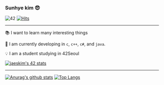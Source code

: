 ### Sunhye kim 😎

![42](https://badgen.net/badge/Born2Code/sunhkim/F5DF4D?cache=86400&icon=https://meta.intra.42.fr/assets/42_logo-7dfc9110a5319a308863b96bda33cea995046d1731cebb735e41b16255106c12.svg) [![Hits](https://hits.seeyoufarm.com/api/count/incr/badge.svg?url=https%3A%2F%2Fgithub.com%2Fmocha-kim%2Fhit-counter&count_bg=%23A0DAA9&title_bg=%23555555&icon=&icon_color=%23E7E7E7&title=hits&edge_flat=false)](https://hits.seeyoufarm.com)

----

📚  I want to learn many interesting things

🔭  I am currently developing in `c`, `c++`, `c#`, and `java`.

💡  I am a student studying in 42Seoul

[![jaeskim's 42 stats](https://badge42.herokuapp.com/api/stats/sunhkim?privacyEmail=true)](https://github.com/JaeSeoKim/badge42)

----

[![Anurag's github stats](https://github-readme-stats.vercel.app/api?username=mocha-kim&hide=issues&count_private=true&show_icons=true&line_height=24&custom_title=Github%20Stats&bg_color=363945&title_color=F5DF4D&icon_color=FDAC53&text_color=A0DAA9)](https://github.com/anuraghazra/github-readme-stats)
[![Top Langs](https://github-readme-stats.vercel.app/api/top-langs/?username=mocha-kim&layout=compact&bg_color=363945&title_color=F5DF4D&icon_color=FDAC53&text_color=A0DAA9)](https://github.com/anuraghazra/github-readme-stats)
